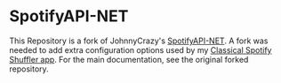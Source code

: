 # SpotifyAPI-NET

This Repository is a fork of JohnnyCrazy's [SpotifyAPI-NET](https://github.com/JohnnyCrazy/SpotifyAPI-NET). A fork was needed to add extra configuration options used by my [Classical Spotify Shuffler app](https://github.com/matthewslesinski/classicalSpotifyShuffler). For the main documentation, see the original forked repository.


